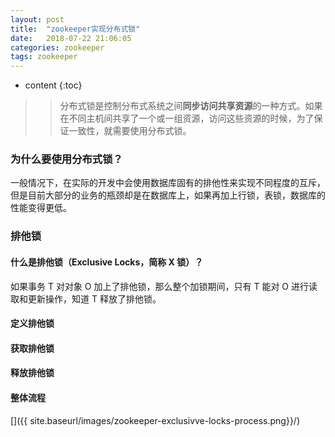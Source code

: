 ```yaml
---
layout: post
title:  "zookeeper实现分布式锁"
date:   2018-07-22 21:06:05
categories: zookeeper
tags: zookeeper
---
```


* content
{:toc}



>> 分布式锁是控制分布式系统之间**同步访问共享资源**的一种方式。如果在不同主机间共享了一个或一组资源，访问这些资源的时候，为了保证一致性，就需要使用分布式锁。

### 为什么要使用分布式锁？
一般情况下，在实际的开发中会使用数据库固有的排他性来实现不同程度的互斥，但是目前大部分的业务的瓶颈却是在数据库上，如果再加上行锁，表锁，数据库的性能变得更低。


### 排他锁
#### 什么是排他锁（Exclusive Locks，简称 X 锁）？
如果事务 T 对对象 O 加上了排他锁，那么整个加锁期间，只有 T 能对 O 进行读取和更新操作，知道 T 释放了排他锁。

#### 定义排他锁

#### 获取排他锁

#### 释放排他锁

#### 整体流程
[<img src="{{ site.baseurl }}/images/Chrome-Extension-1.png" alt="" style="width: 100%px;"/>]({{ site.baseurl/images/zookeeper-exclusivve-locks-process.png}}/)




